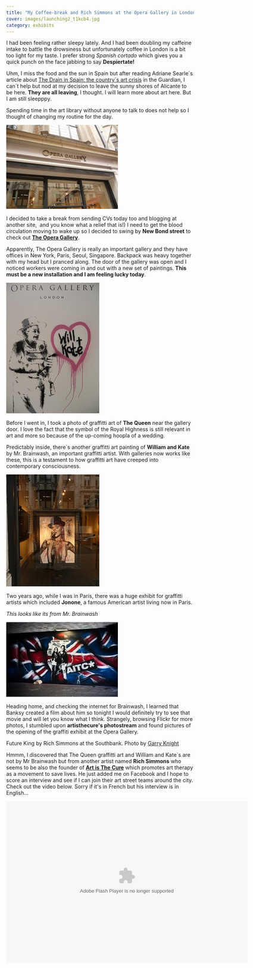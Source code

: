 ```yaml
---
title: "My Coffee-break and Rich Simmons at the Opera Gallery in London"
cover: images/launching2_t1kcb4.jpg
category: exhibits
---
```


I had been feeling rather sleepy lately. And I had been doubling my caffeine intake to battle the drowsiness but unfortunately coffee in London is a bit too light for my taste. I prefer strong *Spanish cortado* which gives you a quick punch on the face jabbing to say **Despiertate!**

Uhm, I miss the food and the sun in Spain but after reading Adriane Searle´s article about [The Drain in Spain: the country´s art crisis](http://www.guardian.co.uk/world/2011/mar/27/new-europe-spain-arts-cuts "Drain in spain") in the Guardian, I can´t help but nod at my decision to leave the sunny shores of Alicante to be here. **They are all leaving**, I thought. I will learn more about art here. But I am still sleepppy.

Spending time in the art library without anyone to talk to does not help so I thought of changing my routine for the day.

![](./images/P1020152_a4cezi.jpg "Opera Gallery London")

I decided to take a break from sending CVs today too and blogging at another site,  and you know what a relief that is!) I need to get the blood circulation moving to wake up so I decided to swing by **New Bond street** to check out **[The Opera Gallery](http://www.operagallery.com/ "The Opera Gallery")**.

Apparently, The Opera Gallery is really an important gallery and they have offices in New York, Paris, Seoul, Singapore. Backpack was heavy together with my head but I pranced along. The door of the gallery was open and I noticed workers were coming in and out with a new set of paintings. **This must be a new installation and I am feeling lucky today**.

![](./images/P1020156_hjxmrz.jpg "The Queen by Rich Simmons")

Before I went in, I took a photo of graffitti art of **The Queen** near the gallery door. I love the fact that the symbol of the Royal Highness is still relevant in art and more so because of the up-coming hoopla of a wedding.

Predictably inside, there´s another graffitti art painting of **William and Kate** by Mr. Brainwash, an important graffitti artist. With galleries now works like these, this is a testament to how graffitti art have creeped into contemporary consciousness.

![](./images/P1020153_iczidk.jpg "Mr Brainwash")

Two years ago, while I was in Paris, there was a huge exhibit for graffitti artists which included **Jonone**, a famous American artist living now in Paris.

*This looks like its from Mr. Brainwash*

![](./images/katewilliam_gf7c1j.jpg "Future King by Rich Simmons")

Heading home, and checking the internet for Brainwash, I learned that Banksy created a film about him so tonight I would definitely try to see that movie and will let you know what I think. Strangely, browsing Flickr for more photos, I stumbled upon **artisthecure's photostream** and found pictures of the opening of the graffiti exhibit at the Opera Gallery.

Future King by Rich Simmons at the Southbank. Photo by [Garry Knight](http://www.flickr.com/photos/garryknight/5476824152/ "Kate and William")

Hmmm, I discovered that The Queen graffitti art and William and Kate´s are not by Mr Brainwash but from another artist named **Rich Simmons** who seems to be also the founder of **[Art is The Cure](http://www.facebook.com/artisthecureofficial?sk=app_106966931352 "Art is the Cure")** which promotes art therapy as a movement to save lives. He just added me on Facebook and I hope to score an interview and see if I can join their art street teams around the city. Check out the video below. Sorry if it's in French but his interview is in English...

<div class="containerKplayer" style="position: relative;"><div class="flash_kplayer" id="flash_kplayer_iLyROoafz0F9"><object classid="clsid:d27cdb6e-ae6d-11cf-96b8-444553540000" codebase="http://download.macromedia.com/pub/shockwave/cabs/flash/swflash.cab#version=6,0,40,0" height="433" id="kplayer_iLyROoafz0F9" width="648"><param name="name" value="kplayer_iLyROoafz0F9"></param><param name="data" value="http://sll.kewego.com/swf/kp.swf?%cache_buster%"></param><param name="bgcolor" value="0x000000"></param><param name="allowfullscreen" value="true"></param><param name="allowscriptaccess" value="always"></param><param name="flashVars" value="language_code=fr&playerKey=f134f47501c8&configKey=brdwes54vine&suffix=&sig=iLyROoafz0F9&autostart=false"></param><param name="wmode" value="opaque"></param><param name="src" value="http://sll.kewego.com/swf/kp.swf?%cache_buster%"></param><param name="flashvars" value="language_code=fr&playerKey=f134f47501c8&configKey=brdwes54vine&suffix=&sig=iLyROoafz0F9&autostart=false"></param><embed allowfullscreen="true" allowscriptaccess="always" bgcolor="0x000000" data="http://sll.kewego.com/swf/kp.swf?%cache_buster%" flashvars="language_code=fr&playerKey=f134f47501c8&configKey=brdwes54vine&suffix=&sig=iLyROoafz0F9&autostart=false" height="433" id="kplayer_iLyROoafz0F9" name="kplayer_iLyROoafz0F9" src="http://sll.kewego.com/swf/kp.swf?%cache_buster%" type="application/x-shockwave-flash" width="648" wmode="opaque"></embed></object></div></div>
